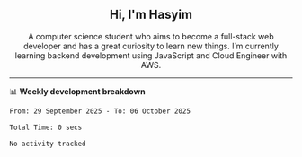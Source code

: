 <h2 align="center">Hi, I'm Hasyim</h2>

<p align="center">A computer science student who aims to become a full-stack web developer and has a great curiosity to learn new things. I’m currently learning backend development using JavaScript and Cloud Engineer with AWS.</p>

---

📊 **Weekly development breakdown**

<!--START_SECTION:waka-->

```txt
From: 29 September 2025 - To: 06 October 2025

Total Time: 0 secs

No activity tracked
```

<!--END_SECTION:waka-->

<!-- - You can reach me on **hasyim11c@gmail.com** -->
